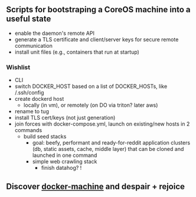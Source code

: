 ## Scripts for bootstraping a CoreOS machine into a useful state
- enable the daemon's remote API
- generate a TLS certificate and client/server keys for secure remote communication
- install unit files (e.g., containers that run at startup)
  
### Wishlist
- CLI 
- switch DOCKER_HOST based on a list of DOCKER_HOSTs, like /.ssh/config
- create dockerd host
  - locally (in vm), or remotely (on DO via triton? later aws) 
- rename to tug 
- install TLS cert/keys (not just generation)
- join forces with docker-compose.yml, launch on existing/new hosts in 2 commands 
  - build seed stacks 
    - goal: beefy, performant and ready-for-reddit application clusters (db, static assets, cache, middle layer) that can be cloned and launched in one command 
    - simple web crawling stack
      - finish datahog? !

## Discover [docker-machine](https://github.com/docker/machine) and despair + rejoice
